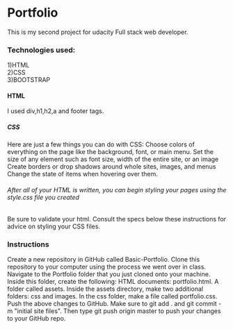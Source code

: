 # Portfolio
This is my second project for udacity Full stack web developer.
### Technologies used:
 1)HTML                         
 2)CSS                          
 3)BOOTSTRAP                                                  
 #### HTML
  I used div,h1,h2,a and footer tags.                          
##### CSS                                                        
   Here are just a few things you can do with CSS:
   Choose colors of everything on the page like the background, font, or main menu.
   Set the size of any element such as font size, width of the entire site, or an image
   Create borders or drop shadows around whole sites, images, and menus
   Change the state of items when hovering over them.
###### After all of your HTML is written, you can begin styling your pages using the style.css file you created
Be sure to validate your html.
Consult the specs below these instructions for advice on styling your CSS files.
### Instructions
Create a new repository in GitHub called Basic-Portfolio.
Clone this repository to your computer using the process we went over in class.
Navigate to the Portfolio folder that you just cloned onto your machine. Inside this folder, create the following:
HTML documents: portfolio.html.
A folder called assets.
Inside the assets directory, make two additional folders: css and images.
In the css folder, make a file called portfolio.css.
Push the above changes to GitHub.
Make sure to git add . and git commit -m "initial site files". Then type git push origin master to push your changes to your GitHub repo.
